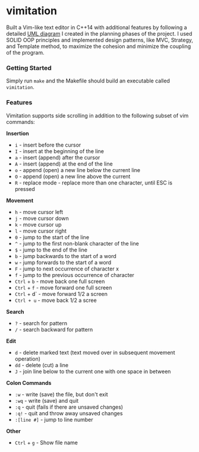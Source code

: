 # vimitation
Built a Vim-like text editor in C++14 with additional features by following a detailed [UML diagram](https://github.com/DanielTamiru/vimitation/files/11434058/uml.pdf) I created in the planning phases of the project. I used SOLID OOP principles and implemented design patterns, like MVC, Strategy, and Template method, to maximize the cohesion and minimize the coupling of the program.

### Getting Started
Simply run `make` and the Makefile should build an executable called `vimitation`. 

### Features

Vimitation supports side scrolling in addition to the following subset of vim commands:

**Insertion**
- `i` - insert before the cursor
- `I` - insert at the beginning of the line
- `a` - insert (append) after the cursor
- `A` - insert (append) at the end of the line
- `o` - append (open) a new line below the current line
- `O` - append (open) a new line above the current
- `R` - replace mode - replace more than one character, until ESC is pressed 

**Movement**
- `h` - move cursor left
- `j` - move cursor down
- `k` - move cursor up
- `l` - move cursor right
- `0` - jump to the start of the line
- `^` - jump to the first non-blank character of the line
- `$` - jump to the end of the line
- `b` - jump backwards to the start of a word
- `w` - jump forwards to the start of a word
- `F` - jump to next occurrence of character x
- `f` - jump to the previous occurrence of character
- `Ctrl` + `b` - move back one full screen
- `Ctrl` + `f` - move forward one full screen
- `Ctrl` + d` - move forward 1/2 a screen
- `Ctrl + u` - move back 1/2 a scree


**Search**
- `?` - search for pattern
- `/` - search backward for pattern

**Edit**
- `d` - delete marked text (text moved over in subsequent movement operation)
- `dd` - delete (cut) a line
- `J` - join line below to the current one with one space in between

**Colon Commands**
- `:w` - write (save) the file, but don't exit
- `:wq` - write (save) and quit
- `:q` - quit (fails if there are unsaved changes)
- `:q!` - quit and throw away unsaved changes
- `:[line #]` - jump to line number

**Other**
- `Ctrl` +  `g` - Show file name

